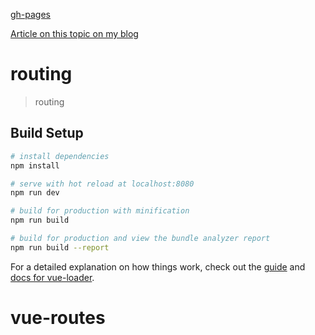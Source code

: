 [gh-pages](https://shanegibney.github.io/vue-routes/)

[Article on this topic on my blog](http://www.shanegibney.com/shanegibney/vue-routes/)

# routing

> routing

## Build Setup

``` bash
# install dependencies
npm install

# serve with hot reload at localhost:8080
npm run dev

# build for production with minification
npm run build

# build for production and view the bundle analyzer report
npm run build --report
```

For a detailed explanation on how things work, check out the [guide](http://vuejs-templates.github.io/webpack/) and [docs for vue-loader](http://vuejs.github.io/vue-loader).
# vue-routes
